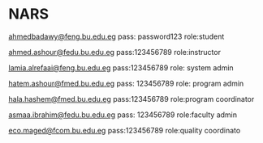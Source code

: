 # NARS
ahmedbadawy@feng.bu.edu.eg
pass: password123
role:student

ahmed.ashour@fedu.bu.edu.eg
pass:123456789
role:instructor 

lamia.alrefaai@feng.bu.edu.eg
pass:123456789
role: system admin

hatem.ashour@fmed.bu.edu.eg
pass: 123456789
role: program admin

hala.hashem@fmed.bu.edu.eg
pass:123456789
role:program coordinator


asmaa.ibrahim@fedu.bu.edu.eg
pass: 123456789
role:faculty admin

eco.maged@fcom.bu.edu.eg
pass:123456789
role:quality coordinato
